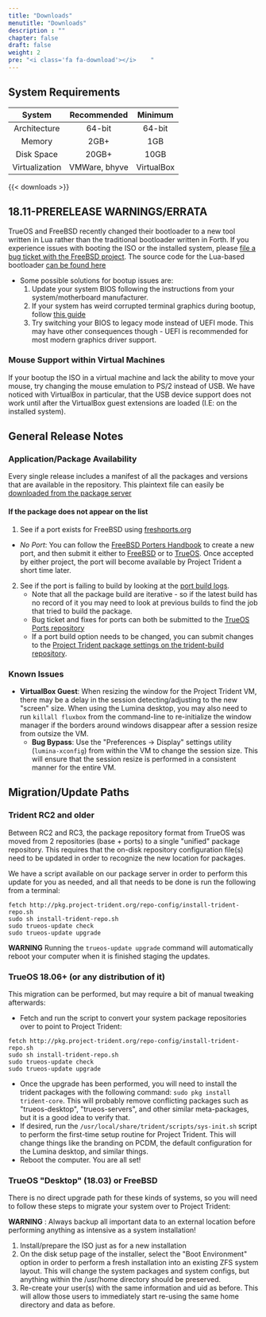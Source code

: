 ```yaml
---
title: "Downloads"
menutitle: "Downloads"
description : ""
chapter: false
draft: false
weight: 2
pre: "<i class='fa fa-download'></i>	"
---
```


## System Requirements
|System|Recommended|Minimum |
|:--:|:--------------------:|:--------------:|
|Architecture| 64-bit | 64-bit |
| Memory | 2GB+ | 1GB |
|Disk Space| 20GB+ | 10GB |
|Virtualization| VMWare, bhyve | VirtualBox |


{{< downloads >}}


## 18.11-PRERELEASE WARNINGS/ERRATA
TrueOS and FreeBSD recently changed their bootloader to a new tool written in Lua rather than the traditional bootloader written in Forth. If you experience issues with booting the ISO or the installed system, please [file a bug ticket with the FreeBSD project](https://bugs.freebsd.org). The source code for the Lua-based bootloader [can be found here](https://github.com/trueos/trueos/tree/trueos-master/stand)

* Some possible solutions for bootup issues are:
   1. Update your system BIOS following the instructions from your system/motherboard manufacturer.
   2. If your system has weird corrupted terminal graphics during bootup, follow [this guide](https://github.com/trueos/trueos/wiki/UEFI-Resolution)
   3. Try switching your BIOS to legacy mode instead of UEFI mode. This may have other consequences though - UEFI is recommended for most modern graphics driver support.

### Mouse Support within Virtual Machines
If your bootup the ISO in a virtual machine and lack the ability to move your mouse, try changing the mouse emulation to PS/2 instead of USB. We have noticed with VirtualBox in particular, that the USB device support does not work until after the VirtualBox guest extensions are loaded (I.E: on the installed system).

## General Release Notes
### Application/Package Availability
Every single release includes a manifest of all the packages and versions that are available in the repository.
This plaintext file can easily be [downloaded from the package server](http://pkg.project-trident.org/iso/release/pkg.list)

#### If the package does not appear on the list
1. See if a port exists for FreeBSD using [freshports.org](https://www.freshports.org)
  * *No Port*: You can follow the [FreeBSD Porters Handbook](https://www.freebsd.org/doc/en/books/porters-handbook/) to create a new port, and then submit it either to [FreeBSD](https://bugs.freebsd.org/bugzilla/) or to [TrueOS](https://github.com/trueos/trueos-ports). Once accepted by either project, the port will become available by Project Trident a short time later.
2. See if the port is failing to build by looking at the [port build logs](https://builds.ixsystems.com/poseidon/jail.html?mastername=trident-master-current).
   * Note that all the package build are iterative - so if the latest build has no record of it you may need to look at previous builds to find the job that tried to build the package.
   * Bug ticket and fixes for ports can both be submitted to the [TrueOS Ports repository](https://github.com/trueos/trueos-ports)
   * If a port build option needs to be changed, you can submit changes to the [Project Trident package settings on the trident-build repository](https://github.com/project-trident/trident-build/blob/master/trident-master.json).

### Known Issues
* **VirtualBox Guest**: When resizing the window for the Project Trident VM, there may be a delay in the session detecting/adjusting to the new "screen" size. When using the Lumina desktop, you may also need to run `killall fluxbox` from the command-line to re-initialize the window manager if the borders around windows disappear after a session resize from outsize the VM.
   * **Bug Bypass**: Use the "Preferences -> Display" settings utility (`lumina-xconfig`) from within the VM to change the session size. This will ensure that the session resize is performed in a consistent manner for the entire VM.

## Migration/Update Paths
### Trident RC2 and older
Between RC2 and RC3, the package repository format from TrueOS was moved from 2 repositories (base + ports) to a single "unified" package repository. This requires that the on-disk repository configuration file(s) need to be updated in order to recognize the new location for packages.

We have a script available on our package server in order to perform this update for you as needed, and all that needs to be done is run the following from a terminal:

```
fetch http://pkg.project-trident.org/repo-config/install-trident-repo.sh
sudo sh install-trident-repo.sh
sudo trueos-update check
sudo trueos-update upgrade
```
**WARNING** Running the `trueos-update upgrade` command will automatically reboot your computer when it is finished staging the updates.


### TrueOS 18.06+ (or any distribution of it)
This migration can be performed, but may require a bit of manual tweaking afterwards:

* Fetch and run the script to convert your system package repositories over to point to Project Trident:

```
fetch http://pkg.project-trident.org/repo-config/install-trident-repo.sh
sudo sh install-trident-repo.sh
sudo trueos-update check
sudo trueos-update upgrade
```
* Once the upgrade has been performed, you will need to install the trident packages with the following command: `sudo pkg install trident-core`. This will probably remove conflicting packages such as "trueos-desktop", "trueos-servers", and other similar meta-packages, but it is a good idea to verify that.
* If desired, run the `/usr/local/share/trident/scripts/sys-init.sh` script to perform the first-time setup routine for Project Trident. This will change things like the branding on PCDM, the default configuration for the Lumina desktop, and similar things.
* Reboot the computer. You are all set!

### TrueOS "Desktop" (18.03) or FreeBSD
There is no direct upgrade path for these kinds of systems, so you will need to follow these steps to migrate your system over to Project Trident:

**WARNING** : Always backup all important data to an external location before performing anything as intensive as a system installation!

1. Install/prepare the ISO just as for a new installation
2. On the disk setup page of the installer, select the "Boot Environment" option in order to perform a fresh installation into an existing ZFS system layout. This will change the system packages and system configs, but anything within the /usr/home directory should be preserved.
3. Re-create your user(s) with the same information and uid as before. This will allow those users to immediately start re-using the same home directory and data as before.
